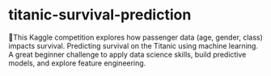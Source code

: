 # titanic-survival-prediction
🚢This Kaggle competition explores how passenger data (age, gender, class) impacts survival. Predicting survival on the Titanic using machine learning.  A great beginner challenge to apply data science skills, build predictive models, and explore feature engineering.
